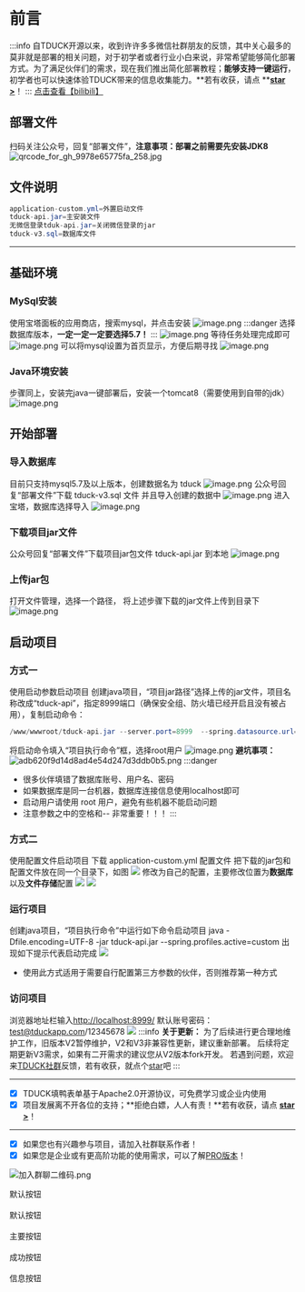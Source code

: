 # 前言
:::info
自TDUCK开源以来，收到许许多多微信社群朋友的反馈，其中关心最多的莫非就是部署的相关问题，对于初学者或者行业小白来说，非常希望能够简化部署方式。为了满足伙伴们的需求，现在我们推出简化部署教程；**能够支持一键运行**，初学者也可以快速体验TDUCK带来的信息收集能力。**若有收获，请点 **[**star >**](https://gitee.com/TDuckApp/tduck-platform)！
:::
[点击查看【bilibili】](https://player.bilibili.com/player.html?bvid=BV1gS4y1Y7bw)
## 部署文件
扫码关注公众号，回复“部署文件”，**注意事项：部署之前需要先安装JDK8**
![qrcode_for_gh_9978e65775fa_258.jpg](https://cdn.nlark.com/yuque/0/2022/jpeg/639882/1650684937805-abac75b0-4f7e-47f1-acbb-938c49c36705.jpeg)
## 文件说明
```java
application-custom.yml=外置启动文件
tduck-api.jar=主安装文件
无微信登录tduk-api.jar=关闭微信登录的jar
tduck-v3.sql=数据库文件
```



---

## 基础环境
### MySql安装
使用宝塔面板的应用商店，搜索mysql，并点击安装
![image.png](https://cdn.nlark.com/yuque/0/2022/png/639882/1649423530709-74dd1a7d-8bb0-4416-9fa5-f290e07be15e.png)
:::danger
选择数据库版本，**一定一定一定要选择5.7！**
:::
![image.png](https://cdn.nlark.com/yuque/0/2022/png/639882/1649423593061-66ea46c3-f2b6-44c2-9a6d-cb08f926a9eb.png)
等待任务处理完成即可
![image.png](https://cdn.nlark.com/yuque/0/2022/png/639882/1649423646830-365eedf8-0ac2-42e6-af2b-28c7042827b0.png)
可以将mysql设置为首页显示，方便后期寻找
![image.png](https://cdn.nlark.com/yuque/0/2022/png/639882/1649423756842-cd588311-4ccc-4136-aa76-b08970a8255b.png)
### Java环境安装
步骤同上，安装完java一键部署后，安装一个tomcat8（需要使用到自带的jdk）![image.png](https://cdn.nlark.com/yuque/0/2022/png/639882/1649424084542-12c38eb6-5871-4ee2-8f7d-0a084de830f7.png)
## 开始部署
### 导入数据库
目前只支持mysql5.7及以上版本，创建数据名为 tduck
![image.png](https://cdn.nlark.com/yuque/0/2022/png/639882/1650683373838-da455b0d-f20e-48c2-bf04-b3204480ceb4.png)
公众号回复“部署文件”下载 tduck-v3.sql 文件 并且导入创建的数据中
![image.png](https://cdn.nlark.com/yuque/0/2022/png/639882/1650765906291-a85ced8f-c12a-4528-b438-0221cdedfdc8.png)
进入宝塔，数据库选择导入
![image.png](https://cdn.nlark.com/yuque/0/2022/png/639882/1650683409892-aaa0e361-a203-4bd8-b760-2e2d73d2ec4b.png)
### 下载项目jar文件
公众号回复“部署文件”下载项目jar包文件  tduck-api.jar 到本地
![image.png](https://cdn.nlark.com/yuque/0/2022/png/639882/1650765878514-0f81d8c9-b6e2-478a-92cc-737d41d38844.png)
### 上传jar包
打开文件管理，选择一个路径， 将上述步骤下载的jar文件上传到目录下
![image.png](https://cdn.nlark.com/yuque/0/2022/png/639882/1650683792916-d7901ef4-fec7-4569-b39b-90c6b16271fa.png)
## 启动项目
### 方式一
使用启动参数启动项目
创建java项目，“项目jar路径”选择上传的jar文件，项目名称改成“tduck-api”，指定8999端口（确保安全组、防火墙已经开启且没有被占用），复制启动命令：
```java
/www/wwwroot/tduck-api.jar --server.port=8999  --spring.datasource.url=jdbc:mysql://localhost:3306/tduck --spring.datasource.username=root --spring.datasource.password=root

```
将启动命令填入“项目执行命令”框，选择root用户
![image.png](https://cdn.nlark.com/yuque/0/2022/png/639882/1650683655887-e2602dc6-b28a-4cd8-b4d5-1d7a114505b6.png)
**避坑事项：**
![adb620f9d14d8ad4e54d247d3ddb0b5.png](https://cdn.nlark.com/yuque/0/2022/png/639882/1653223763600-c70087d7-71d4-40f3-a647-e71c4fd2cca8.png)
:::danger

- 很多伙伴填错了数据库账号、用户名、密码
- 如果数据库是同一台机器，数据库连接信息使用localhost即可
- 启动用户请使用 root 用户，避免有些机器不能启动问题
- 注意参数之中的空格和--    非常重要！！！
  :::

### 方式二
使用配置文件启动项目
下载 application-custom.yml 配置文件
把下载的jar包和配置文件放在同一个目录下，如图
![](https://cdn.nlark.com/yuque/0/2022/png/694911/1645087445895-5027e342-b16d-44e0-9e97-aba8e8459fd7.png)
修改为自己的配置，主要修改位置为**数据库**以及**文件存储**配置
![](https://cdn.nlark.com/yuque/0/2022/png/694911/1645087330153-0c063df7-b320-4174-ae79-db34fea286d1.png)
![](https://cdn.nlark.com/yuque/0/2022/png/694911/1645088227631-62bfc162-dce5-48d7-9704-c41e7ef6f211.png)
### 运行项目
创建java项目，“项目执行命令”中运行如下命令启动项目
java -Dfile.encoding=UTF-8 -jar tduck-api.jar --spring.profiles.active=custom
出现如下提示代表启动完成
![](https://cdn.nlark.com/yuque/0/2022/png/694911/1645087603336-182393f7-e10e-4989-9b6d-c9b0eea0fd44.png)

- 使用此方式适用于需要自行配置第三方参数的伙伴，否则推荐第一种方式

### 访问项目
浏览器地址栏输入[http://localhost:8999/](http://localhost:8999/)
默认账号密码：test@tduckapp.com/12345678
![](https://cdn.nlark.com/yuque/0/2022/png/694911/1645088252839-26782ccc-367a-4514-bfc0-61c35969cf2a.png)
:::info
**关于更新：**
为了后续进行更合理地维护工作，旧版本V2暂停维护，V2和V3非兼容性更新，建议重新部署。
后续将定期更新V3需求，如果有二开需求的建议您从V2版本fork开发。
若遇到问题，欢迎来[TDUCK社群](https://tduckcloud.com)反馈，若有收获，就点个[star](https://gitee.com/TDuckApp/tduck-platform)吧
:::

---

- [x] TDUCK填鸭表单基于Apache2.0开源协议，可免费学习或企业内使用
- [x] 项目发展离不开各位的支持；**拒绝白嫖，人人有责！**若有收获，请点 [**star >**](https://gitee.com/TDuckApp/tduck-platform)！

---

- [x] 如果您也有兴趣参与项目，请加入社群联系作者！
- [x] 如果您是企业或有更高阶功能的使用需求，可以了解[PRO版本](https://pro.tduckapp.com)！

![加入群聊二维码.png](https://cdn.nlark.com/yuque/0/2022/png/639882/1650767285614-a5530428-3ee4-44b6-b0bf-0f9a7e588db5.png)


<el-button>默认按钮</el-button>
<br/><br/>
<el-button>默认按钮</el-button>
<br/><br/>
<el-button type="primary">主要按钮</el-button>
<br/><br/>
<el-button type="success">成功按钮</el-button>
<br/><br/>
<el-button type="info">信息按钮</el-button>
